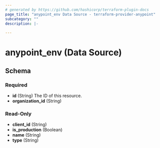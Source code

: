 ```yaml
---
# generated by https://github.com/hashicorp/terraform-plugin-docs
page_title: "anypoint_env Data Source - terraform-provider-anypoint"
subcategory: ""
description: |-
  
---
```


# anypoint_env (Data Source)





<!-- schema generated by tfplugindocs -->
## Schema

### Required

- **id** (String) The ID of this resource.
- **organization_id** (String)

### Read-Only

- **client_id** (String)
- **is_production** (Boolean)
- **name** (String)
- **type** (String)


